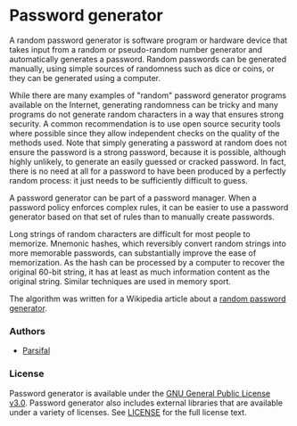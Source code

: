# Password generator

A random password generator is software program or hardware device that takes input from a random or pseudo-random number generator and automatically generates a password. Random passwords can be generated manually, using simple sources of randomness such as dice or coins, or they can be generated using a computer.

While there are many examples of "random" password generator programs available on the Internet, generating randomness can be tricky and many programs do not generate random characters in a way that ensures strong security. A common recommendation is to use open source security tools where possible since they allow independent checks on the quality of the methods used. Note that simply generating a password at random does not ensure the password is a strong password, because it is possible, although highly unlikely, to generate an easily guessed or cracked password. In fact, there is no need at all for a password to have been produced by a perfectly random process: it just needs to be sufficiently difficult to guess.

A password generator can be part of a password manager. When a password policy enforces complex rules, it can be easier to use a password generator based on that set of rules than to manually create passwords.

Long strings of random characters are difficult for most people to memorize. Mnemonic hashes, which reversibly convert random strings into more memorable passwords, can substantially improve the ease of memorization. As the hash can be processed by a computer to recover the original 60-bit string, it has at least as much information content as the original string. Similar techniques are used in memory sport.

The algorithm was written for a Wikipedia article about a [random password generator](https://en.wikipedia.org/wiki/Random_password_generator).

### Authors

- [Parsifal](https://github.com/Parsifal)

### License

Password generator is available under the [GNU General Public License v3.0](LICENSE). Password generator also includes external libraries that are available under a variety of licenses. See [LICENSE](LICENSE) for the full license text.
